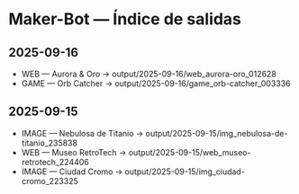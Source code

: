 # Maker-Bot — Índice de salidas

## 2025-09-16
- WEB    — Aurora & Oro  → output/2025-09-16/web_aurora-oro_012628
- GAME   — Orb Catcher  → output/2025-09-16/game_orb-catcher_003336
## 2025-09-15
- IMAGE  — Nebulosa de Titanio  → output/2025-09-15/img_nebulosa-de-titanio_235838
- WEB    — Museo RetroTech  → output/2025-09-15/web_museo-retrotech_224406
- IMAGE  — Ciudad Cromo  → output/2025-09-15/img_ciudad-cromo_223325
